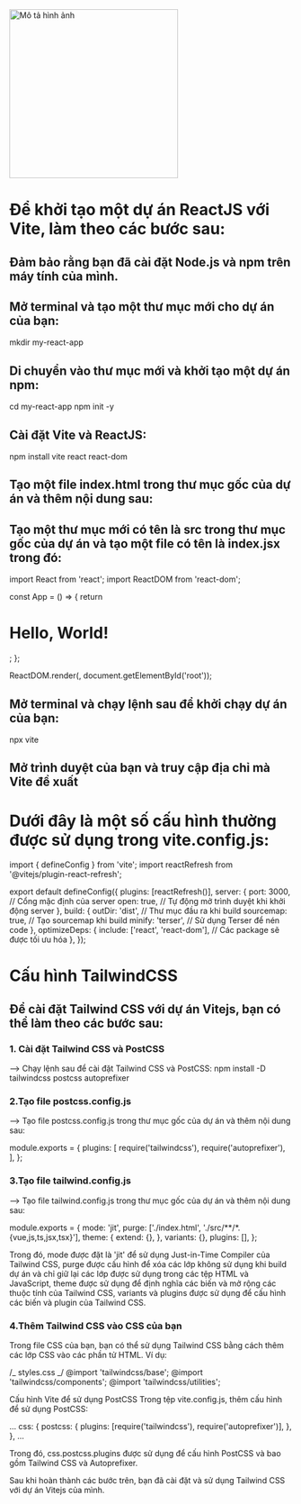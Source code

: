 <img src="https://user-images.githubusercontent.com/86196042/229306137-39955f86-026b-4ad7-829e-be0d6917ee2e.png" alt="Mô tả hình ảnh" height="300">

# Để khởi tạo một dự án ReactJS với Vite, làm theo các bước sau:

## Đảm bảo rằng bạn đã cài đặt Node.js và npm trên máy tính của mình.

## Mở terminal và tạo một thư mục mới cho dự án của bạn:

mkdir my-react-app

## Di chuyển vào thư mục mới và khởi tạo một dự án npm:

cd my-react-app
npm init -y

## Cài đặt Vite và ReactJS:

npm install vite react react-dom

## Tạo một file index.html trong thư mục gốc của dự án và thêm nội dung sau:

<!DOCTYPE html>
<html lang="en">
  <head>
    <meta charset="UTF-8" />
    <title>My React App</title>
  </head>
  <body>
    <div id="root"></div>
    <script type="module" src="/src/index.jsx"></script>
  </body>
</html>

## Tạo một thư mục mới có tên là src trong thư mục gốc của dự án và tạo một file có tên là index.jsx trong đó:

import React from 'react';
import ReactDOM from 'react-dom';

const App = () => {
return <h1>Hello, World!</h1>;
};

ReactDOM.render(<App />, document.getElementById('root'));

## Mở terminal và chạy lệnh sau để khởi chạy dự án của bạn:

npx vite

## Mở trình duyệt của bạn và truy cập địa chỉ mà Vite đề xuất

# Dưới đây là một số cấu hình thường được sử dụng trong vite.config.js:

import { defineConfig } from 'vite';
import reactRefresh from '@vitejs/plugin-react-refresh';

export default defineConfig({
plugins: [reactRefresh()],
server: {
port: 3000, // Cổng mặc định của server
open: true, // Tự động mở trình duyệt khi khởi động server
},
build: {
outDir: 'dist', // Thư mục đầu ra khi build
sourcemap: true, // Tạo sourcemap khi build
minify: 'terser', // Sử dụng Terser để nén code
},
optimizeDeps: {
include: ['react', 'react-dom'], // Các package sẽ được tối ưu hóa
},
});

# Cấu hình TailwindCSS

## Để cài đặt Tailwind CSS với dự án Vitejs, bạn có thể làm theo các bước sau:

### 1. Cài đặt Tailwind CSS và PostCSS

--> Chạy lệnh sau để cài đặt Tailwind CSS và PostCSS:
npm install -D tailwindcss postcss autoprefixer

### 2.Tạo file postcss.config.js

--> Tạo file postcss.config.js trong thư mục gốc của dự án và thêm nội dung sau:

module.exports = {
plugins: [
require('tailwindcss'),
require('autoprefixer'),
],
};

### 3.Tạo file tailwind.config.js

--> Tạo file tailwind.config.js trong thư mục gốc của dự án và thêm nội dung sau:

module.exports = {
mode: 'jit',
purge: ['./index.html', './src/**/*.{vue,js,ts,jsx,tsx}'],
theme: {
extend: {},
},
variants: {},
plugins: [],
};

Trong đó, mode được đặt là 'jit' để sử dụng Just-in-Time Compiler của Tailwind CSS, purge được cấu hình để xóa các lớp không sử dụng khi build dự án và chỉ giữ lại các lớp được sử dụng trong các tệp HTML và JavaScript, theme được sử dụng để định nghĩa các biến và mở rộng các thuộc tính của Tailwind CSS, variants và plugins được sử dụng để cấu hình các biến và plugin của Tailwind CSS.

### 4.Thêm Tailwind CSS vào CSS của bạn

Trong file CSS của bạn, bạn có thể sử dụng Tailwind CSS bằng cách thêm các lớp CSS vào các phần tử HTML. Ví dụ:

/_ styles.css _/
@import 'tailwindcss/base';
@import 'tailwindcss/components';
@import 'tailwindcss/utilities';

Cấu hình Vite để sử dụng PostCSS
Trong tệp vite.config.js, thêm cấu hình để sử dụng PostCSS:

...
css: {
postcss: {
plugins: [require('tailwindcss'), require('autoprefixer')],
},
},
...

Trong đó, css.postcss.plugins được sử dụng để cấu hình PostCSS và bao gồm Tailwind CSS và Autoprefixer.

Sau khi hoàn thành các bước trên, bạn đã cài đặt và sử dụng Tailwind CSS với dự án Vitejs của mình.
